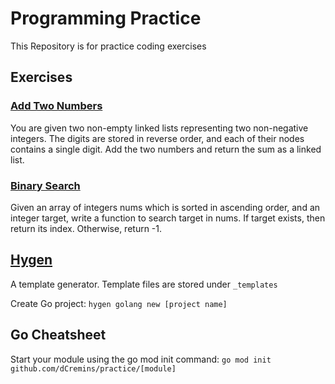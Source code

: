 # Programming Practice
This Repository is for practice coding exercises

## Exercises

### [Add Two Numbers](https://leetcode.com/explore/interview/card/top-interview-questions-medium/107/linked-list/783/)
You are given two non-empty linked lists representing two non-negative integers. The digits are stored in reverse order, and each of their nodes contains a single digit. Add the two numbers and return the sum as a linked list.

### [Binary Search](https://leetcode.com/problems/binary-search/)
Given an array of integers nums which is sorted in ascending order, and an integer target, write a function to search target in nums. If target exists, then return its index. Otherwise, return -1.

## [Hygen](http://www.hygen.io)
A template generator. Template files are stored under `_templates`

Create Go project: `hygen golang new [project name]`

## Go Cheatsheet
Start your module using the go mod init command: 
`go mod init github.com/dCremins/practice/[module]`